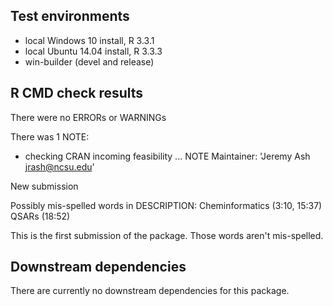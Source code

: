 ## Test environments
* local Windows 10 install, R 3.3.1
* local Ubuntu 14.04 install, R 3.3.3
* win-builder (devel and release) 

## R CMD check results
There were no ERRORs or WARNINGs

There was 1 NOTE:

* checking CRAN incoming feasibility ... NOTE
Maintainer: 'Jeremy Ash <jrash@ncsu.edu>'

New submission

Possibly mis-spelled words in DESCRIPTION:
  Cheminformatics (3:10, 15:37)
  QSARs (18:52)

This is the first submission of the package.  Those words aren't mis-spelled.  
  
## Downstream dependencies
There are currently no downstream dependencies for this package.
